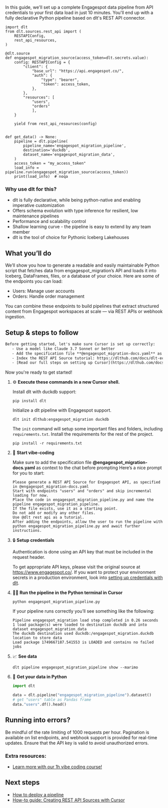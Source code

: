 In this guide, we'll set up a complete Engagespot data pipeline from API credentials to your first data load in just 10 minutes. You'll end up with a fully declarative Python pipeline based on dlt's REST API connector.

```python-outcome
import dlt
from dlt.sources.rest_api import (
    RESTAPIConfig,
    rest_api_resources,
)

@dlt.source
def engagespot_migration_source(access_token=dlt.secrets.value):
    config: RESTAPIConfig = {
        "client": {
            "base_url": "https://api.engagespot.co/",
            "auth": {
                "type": "bearer",
                "token": access_token,
            },
        },
        "resources": [
            "users",
            "orders"
            ],
    }

    yield from rest_api_resources(config)


def get_data() -> None:
    pipeline = dlt.pipeline(
        pipeline_name='engagespot_migration_pipeline',
        destination='duckdb',
        dataset_name='engagespot_migration_data', 
    )
    access_token = "my_access_token"
    load_info = pipeline.run(engagespot_migration_source(access_token))
    print(load_info)  # noqa
```

### Why use dlt for this?

- dlt is fully declarative, while being python-native and enabling imperative customization
- Offers schema evolution with type inference for resilient, low maintenance pipelines
- Performance and scalability control
- Shallow learning curve - the pipeline is easy to extend by any team member
- dlt is the tool of choice for Pythonic Iceberg Lakehouses

## What you’ll do

We’ll show you how to generate a readable and easily maintainable Python script that fetches data from engagespot_migration’s API and loads it into Iceberg, DataFrames, files, or a database of your choice. Here are some of the endpoints you can load:

- Users: Manage user accounts
- Orders: Handle order management

You can combine these endpoints to build pipelines that extract structured content from Engagespot workspaces at scale — via REST APIs or webhook ingestion.

## Setup & steps to follow

```default
Before getting started, let's make sure Cursor is set up correctly:
   - Use a model like Claude 3.7 Sonnet or better
   - Add the specification file **@engagespot_migration-docs.yaml** as context
   - Index the REST API Source tutorial: https://dlthub.com/docs/dlt-ecosystem/verified-sources/rest_api/ and add it to context as **@dlt rest api**
   - [Read our full steps on setting up Cursor](https://dlthub.com/docs/dlt-ecosystem/llm-tooling/cursor-restapi#23-configuring-cursor-with-documentation)
```

Now you're ready to get started! 

1. ⚙️ **Execute these commands in a new Cursor shell.**
    
    Install dlt with duckdb support:
    ```shell
    pip install dlt
    ```

    Initialize a dlt pipeline with Engagespot support.
    ```shell
    dlt init dlthub:engagespot_migration duckdb
    ```

    The `init` command will setup some important files and folders, including `requirements.txt`. Install the requirements for the rest of the project.
    ```shell
    pip install -r requirements.txt
    ```
    
2. 🤠 **Start vibe-coding**
    
    Make sure to add the specification file **@engagespot_migration-docs.yaml** as context to the chat before prompting
    Here’s a nice prompt for you to start: 
    
    ```prompt
    Please generate a REST API Source for Engagespot API, as specified in @engagespot_migration-docs.yaml 
    Start with endpoints "users" and "orders" and skip incremental loading for now. 
    Place the code in engagespot_migration_pipeline.py and name the pipeline engagespot_migration_pipeline. 
    If the file exists, use it as a starting point. 
    Do not add or modify any other files. 
    Use @dlt rest api as a tutorial. 
    After adding the endpoints, allow the user to run the pipeline with python engagespot_migration_pipeline.py and await further instructions.
    ```

    
3. 🔒 **Setup credentials** 
    
    Authentication is done using an API key that must be included in the request header.
    
    To get appropriate API keys, please visit the original source at https://www.engagespot.co/.
    If you want to protect your environment secrets in a production environment, look into [setting up credentials with dlt](https://dlthub.com/docs/walkthroughs/add_credentials).
    
4. 🏃‍♀️ **Run the pipeline in the Python terminal in Cursor**
    
    ```shell
    python engagespot_migration_pipeline.py
    ```
    
    If your pipeline runs correctly you’ll see something like the following:
    
    ```shell
    Pipeline engagespot_migration load step completed in 0.26 seconds
    1 load package(s) were loaded to destination duckdb and into dataset engagespot_migration_data
    The duckdb destination used duckdb:/engagespot_migration.duckdb location to store data
    Load package 1749667187.541553 is LOADED and contains no failed jobs
    ```
    
5. 📈 **See data**
    
    ```shell
    dlt pipeline engagespot_migration_pipeline show --marimo
    ```
    
6. 🐍 **Get your data in Python**
    
    ```python
    import dlt

   data = dlt.pipeline("engagespot_migration_pipeline").dataset()
   # get "users" table as Pandas frame
   data."users".df().head()
    ```

## Running into errors?

Be mindful of the rate limiting of 1000 requests per hour. Pagination is available on list endpoints, and webhook support is provided for real-time updates. Ensure that the API key is valid to avoid unauthorized errors.

### Extra resources:

- [Learn more with our 1h vibe coding course!](https://www.youtube.com/watch?v=GGid70rnJuM)

## Next steps

- [How to deploy a pipeline](https://dlthub.com/docs/walkthroughs/deploy-a-pipeline)
- [How-to guide: Creating REST API Sources with Cursor](https://dlthub.com/docs/dlt-ecosystem/llm-tooling/cursor-restapi)